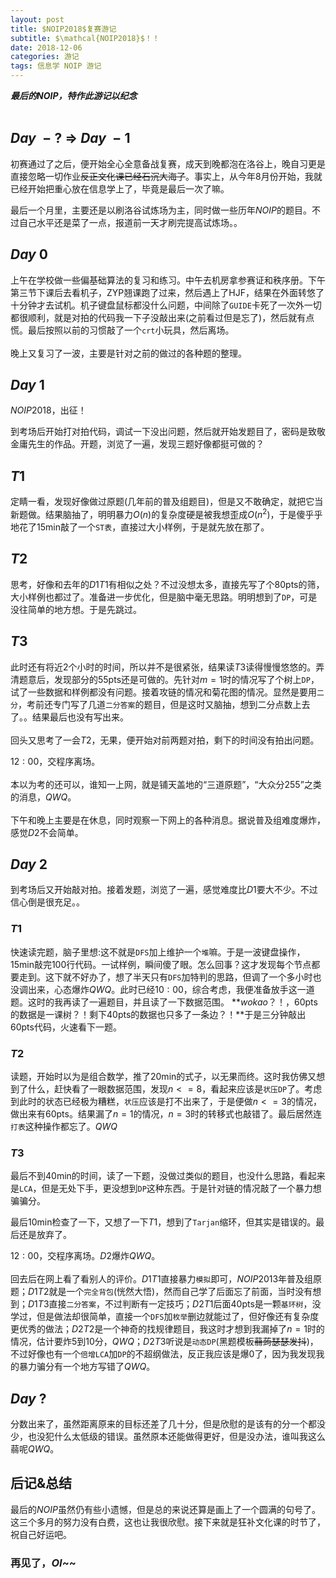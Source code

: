 ```yaml
---
layout: post
title: $NOIP2018$复赛游记
subtitle: $\mathcal{NOIP2018}$！！
date: 2018-12-06
categories: 游记
tags: 信息学 NOIP 游记
---
```


___最后的$NOIP$，特作此游记以纪念___
<br><br>
## $Day\ -?\ \Longrightarrow\ Day\ -1$

初赛通过了之后，便开始全心全意备战复赛，成天到晚都泡在洛谷上，晚自习更是直接忽略一切作业~~反正文化课已经石沉大海了~~。事实上，从今年8月份开始，我就已经开始把重心放在信息学上了，毕竟是最后一次了嘛。

最后一个月里，主要还是以刷洛谷试炼场为主，同时做一些历年$NOIP$的题目。不过自己水平还是菜了一点，报道前一天才刷完提高试炼场。。

## $Day\ 0$

上午在学校做一些偏基础算法的复习和练习。中午去机房拿参赛证和秩序册。下午第三节下课后去看机子，ZYP翘课跑了过来，然后遇上了HJF，结果在外面转悠了十分钟才去试机。机子键盘鼠标都没什么问题，中间除了`GUIDE`卡死了一次外一切都很顺利，就是对拍的代码我一下子没敲出来(之前看过但是忘了)，然后就有点慌。最后按照以前的习惯敲了一个`crt`小玩具，然后离场。
<br><br>
晚上又复习了一波，主要是针对之前的做过的各种题的整理。

## $Day\ 1$

$NOIP2018$，出征！

到考场后开始打对拍代码，调试一下没出问题，然后就开始发题目了，密码是致敬金庸先生的作品。开题，浏览了一遍，发现三题好像都挺可做的？

## $T1$

定睛一看，发现好像做过原题(几年前的普及组题目)，但是又不敢确定，就把它当新题做。结果脑抽了，明明暴力$O(n)$的复杂度硬是被我想歪成$O(n^2)$，于是傻乎乎地花了15min敲了一个`ST表`，直接过大小样例，于是就先放在那了。

## $T2$

思考，好像和去年的$D1T1$有相似之处？不过没想太多，直接先写了个80pts的筛，大小样例也都过了。准备进一步优化，但是脑中毫无思路。明明想到了`DP`，可是没往简单的地方想。于是先跳过。

## $T3$

此时还有将近2个小时的时间，所以并不是很紧张，结果读$T3$读得慢慢悠悠的。弄清题意后，发现部分的55pts还是可做的。先针对$m=1$时的情况写了个树上`DP`，试了一些数据和样例都没有问题。接着攻链的情况和菊花图的情况。显然是要用`二分`，考前还专门写了几道`二分答案`的题目，但是这时又脑抽，想到二分点数上去了。。结果最后也没有写出来。
<br><br>
回头又思考了一会$T2$，无果，便开始对前两题对拍，剩下的时间没有拍出问题。

$12:00$，交程序离场。
<br><br>
本以为考的还可以，谁知一上网，就是铺天盖地的“三道原题”，“大众分255”之类的消息，$QWQ$。
<br><br>
下午和晚上主要是在休息，同时观察一下网上的各种消息。据说普及组难度爆炸，感觉$D2$不会简单。

## $Day\ 2$

到考场后又开始敲对拍。接着发题，浏览了一遍，感觉难度比$D1$要大不少。不过信心倒是很充足。。

### $T1$

快速读完题，脑子里想:这不就是`DFS`加上维护一个`堆`嘛。于是一波键盘操作，15min敲完100行代码。一试样例，瞬间傻了眼。怎么回事？这才发现每个节点都要走到。这下就不好办了，想了半天只有`DFS`加特判的思路，但调了一个多小时也没调出来，心态爆炸$QWQ$。此时已经$10:00$，综合考虑，我便准备放手这一道题。这时的我再读了一遍题目，并且读了一下数据范围。 **$wokao$？！，60pts的数据是一课树？！剩下40pts的数据也只多了一条边？！**于是三分钟敲出60pts代码，火速看下一题。

### $T2$

读题，开始时以为是组合数学，推了20min的式子，以无果而终。这时我仿佛又想到了什么，赶快看了一眼数据范围，发现$n<=8$，看起来应该是`状压DP`了。考虑到此时的状态已经极为糟糕，`状压`应该是打不出来了，于是便做$n<=3$的情况，做出来有60pts。结果漏了$n=1$的情况，$n=3$时的转移式也敲错了。最后居然连`打表`这种操作都忘了。$QWQ$

### $T3$

最后不到40min的时间，读了一下题，没做过类似的题目，也没什么思路，看起来是`LCA`，但是无处下手，更没想到`DP`这种东西。于是针对链的情况敲了一个暴力想骗骗分。

最后10min检查了一下，又想了一下$T1$，想到了`Tarjan`缩环，但其实是错误的。最后还是放弃了。

$12:00$，交程序离场。$D2$爆炸$QWQ$。
<br><br>
回去后在网上看了看别人的评价。$D1T1$直接暴力`模拟`即可，$NOIP2013$年普及组原题；$D1T2$就是一个`完全背包`(恍然大悟)，然而自己学了后面忘了前面，当时没有想到；$D1T3$直接`二分答案`，不过判断有一定技巧；$D2T1$后面40pts是一颗`基环树`，没学过，但是做法却很简单，直接一个`DFS`加`枚举`删边就能过了，但好像还有复杂度更优秀的做法；$D2T2$是一个神奇的找规律题目，我这时才想到我漏掉了$n=1$时的情况，估计要炸$5$到$10$分，$QWQ$；$D2T3$听说是`动态DP`(黑题模板~~蒻蒟瑟瑟发抖~~)，不过好像也有一个`倍增LCA`加`DP`的不超纲做法，反正我应该是爆$0$了，因为我发现我的暴力骗分有一个地方写错了$QWQ$。

## $Day\ ?$

分数出来了，虽然距离原来的目标还差了几十分，但是欣慰的是该有的分一个都没少，也没犯什么太低级的错误。虽然原本还能做得更好，但是没办法，谁叫我这么蒻呢$QWQ$。

## 后记$\&$总结

最后的$NOIP$虽然仍有些小遗憾，但是总的来说还算是画上了一个圆满的句号了。这三个多月的努力没有白费，这也让我很欣慰。接下来就是狂补文化课的时节了，祝自己好运吧。

### 再见了，$OI$~~
